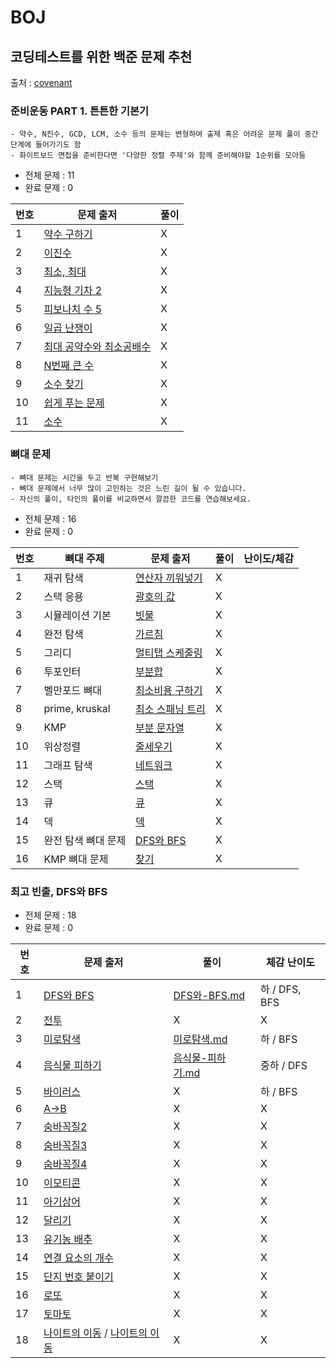 # BOJ

## 코딩테스트를 위한 백준 문제 추천

출처 : [covenant](https://covenant.tistory.com/220)

### 준비운동 PART 1. 튼튼한 기본기

```
- 약수, N진수, GCD, LCM, 소수 등의 문제는 변형하여 출제 혹은 어려운 문제 풀이 중간 단계에 들어가기도 함
- 화이트보드 면접을 준비한다면 '다양한 정렬 주제'와 함께 준비해야할 1순위를 모아둠
```

- 전체 문제 : 11
- 완료 문제 : 0

| 번호 | 문제 출저                                                        | 풀이 |
| ---- | ---------------------------------------------------------------- | ---- |
| 1    | [약수 구하기](https://www.acmicpc.net/problem/2501)              | X    |
| 2    | [이진수](https://www.acmicpc.net/problem/2226)                   | X    |
| 3    | [최소, 최대](https://www.acmicpc.net/problem/10818)              | X    |
| 4    | [지능형 기차 2](https://www.acmicpc.net/problem/2460)            | X    |
| 5    | [피보나치 수 5](https://www.acmicpc.net/problem/10870)           | X    |
| 6    | [일곱 난쟁이](https://www.acmicpc.net/problem/2309)              | X    |
| 7    | [최대 공약수와 최소공배수](https://www.acmicpc.net/problem/2609) | X    |
| 8    | [N번째 큰 수](https://www.acmicpc.net/problem/2075)              | X    |
| 9    | [소수 찾기](https://www.acmicpc.net/problem/1978)                | X    |
| 10   | [쉽게 푸는 문제](https://www.acmicpc.net/problem/1292)           | X    |
| 11   | [소수](https://www.acmicpc.net/problem/1312)                     | X    |

### 뼈대 문제

```
- 뼈대 문제는 시간을 두고 반복 구현해보기
- 뼈대 문제에서 너무 많이 고민하는 것은 느린 길이 될 수 있습니다.
- 자신의 풀이, 타인의 풀이를 비교하면서 깔끔한 코드를 연습해보세요.
```

- 전체 문제 : 16
- 완료 문제 : 0

| 번호 | 뼈대 주제           | 문제 출저                                                | 풀이 | 난이도/체감 |
| ---- | ------------------- | -------------------------------------------------------- | ---- | ----------- |
| 1    | 재귀 탐색           | [연산자 끼워넣기](https://www.acmicpc.net/problem/14888) | X    |             |
| 2    | 스택 응용           | [괄호의 값](https://www.acmicpc.net/problem/2504)        | X    |             |
| 3    | 시뮬레이션 기본     | [빗물](https://www.acmicpc.net/problem/14719)            | X    |             |
| 4    | 완전 탐색           | [가르침](https://www.acmicpc.net/problem/1062)           | X    |             |
| 5    | 그리디              | [멀티탭 스케줄링](https://www.acmicpc.net/problem/1700)  | X    |             |
| 6    | 투포인터            | [부분합](https://www.acmicpc.net/problem/1806)           | X    |             |
| 7    | 벨만포드 뼈대       | [최소비용 구하기](https://www.acmicpc.net/problem/1916)  | X    |             |
| 8    | prime, kruskal      | [최소 스패닝 트리](https://www.acmicpc.net/problem/1197) | X    |             |
| 9    | KMP                 | [부분 문자열](https://www.acmicpc.net/problem/6550)      | X    |             |
| 10   | 위상정렬            | [줄세우기](https://www.acmicpc.net/problem/1681)         | X    |             |
| 11   | 그래프 탐색         | [네트워크](https://www.acmicpc.net/problem/1468)         | X    |             |
| 12   | 스택                | [스택](https://www.acmicpc.net/problem/10828)            | X    |             |
| 13   | 큐                  | [큐](https://www.acmicpc.net/problem/10845)              | X    |             |
| 14   | 덱                  | [덱](https://www.acmicpc.net/problem/10866)              | X    |             |
| 15   | 완전 탐색 뼈대 문제 | [DFS와 BFS](https://www.acmicpc.net/problem/1260)        | X    |
| 16   | KMP 뼈대 문제       | [찾기](https://www.acmicpc.net/problem/1786)             | X    |

### 최고 빈출, DFS와 BFS

- 전체 문제 : 18
- 완료 문제 : 0

| 번호 | 문제 출저                                                                                                      | 풀이                                                                                                                                                   | 체감 난이도   |
| ---- | -------------------------------------------------------------------------------------------------------------- | ------------------------------------------------------------------------------------------------------------------------------------------------------ | ------------- |
| 1    | [DFS와 BFS](https://www.acmicpc.net/problem/1260)                                                              | [DFS와-BFS.md](https://github.com/giraff/datastructure_algorithm/blob/main/BOJ/DFS-BFS/DFS%EC%99%80-BFS.md)                                            | 하 / DFS, BFS |
| 2    | [전투](https://www.acmicpc.net/problem/1303)                                                                   | X                                                                                                                                                      | X             |
| 3    | [미로탐색](https://www.acmicpc.net/problem/2178)                                                               | [미로탐색.md](https://github.com/giraff/datastructure_algorithm/blob/main/BOJ/DFS-BFS/%EB%AF%B8%EB%A1%9C%ED%83%90%EC%83%89.md)                         | 하 / BFS      |
| 4    | [음식물 피하기](https://www.acmicpc.net/problem/1743)                                                          | [음식물-피하기.md](https://github.com/giraff/datastructure_algorithm/blob/main/BOJ/DFS-BFS/%EC%9D%8C%EC%8B%9D%EB%AC%BC-%ED%94%BC%ED%95%98%EA%B8%B0.md) | 중하 / DFS    |
| 5    | [바이러스](https://www.acmicpc.net/problem/2606)                                                               | X                                                                                                                                                      | 하 / BFS      |
| 6    | [A->B](https://www.acmicpc.net/problem/16953)                                                                  | X                                                                                                                                                      | X             |
| 7    | [숨바꼭질2](https://www.acmicpc.net/problem/12851)                                                             | X                                                                                                                                                      | X             |
| 8    | [숨바꼭질3](https://www.acmicpc.net/problem/13549)                                                             | X                                                                                                                                                      | X             |
| 9    | [숨바꼭질4](https://www.acmicpc.net/problem/13913)                                                             | X                                                                                                                                                      | X             |
| 10   | [이모티콘](https://www.acmicpc.net/problem/14226)                                                              | X                                                                                                                                                      | X             |
| 11   | [아기상어](https://www.acmicpc.net/problem/16236)                                                              | X                                                                                                                                                      | X             |
| 12   | [달리기](https://www.acmicpc.net/problem/2517)                                                                 | X                                                                                                                                                      | X             |
| 13   | [유기농 배추](https://www.acmicpc.net/problem/1012)                                                            | X                                                                                                                                                      | X             |
| 14   | [연결 요소의 개수](https://www.acmicpc.net/problem/11724)                                                      | X                                                                                                                                                      | X             |
| 15   | [단지 번호 붙이기](https://www.acmicpc.net/problem/2667)                                                       | X                                                                                                                                                      | X             |
| 16   | [로또](https://www.acmicpc.net/problem/2758)                                                                   | X                                                                                                                                                      | X             |
| 17   | [토마토](https://www.acmicpc.net/problem/7569)                                                                 | X                                                                                                                                                      | X             |
| 18   | [나이트의 이동](https://www.acmicpc.net/problem/7562) / [나이트의 이동](https://www.acmicpc.net/problem/13571) | X                                                                                                                                                      | X             |
